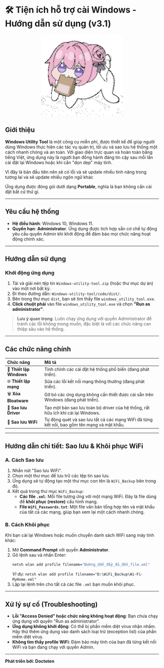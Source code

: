# 🛠️ Tiện ích hỗ trợ cài Windows - Hướng dẫn sử dụng (v3.1)

<p align="center">
  <img src="download.gif" alt="Demo" />
</p>

## Giới thiệu
**Windows Utility Tool** là một công cụ miễn phí, được thiết kế để giúp người dùng Windows thực hiện các tác vụ quản trị, tối ưu và sao lưu hệ thống một cách nhanh chóng và an toàn. Với giao diện trực quan và hoàn toàn bằng tiếng Việt, ứng dụng này là người bạn đồng hành đáng tin cậy sau mỗi lần cài đặt lại Windows hoặc khi cần "dọn dẹp" máy tính.

Vì đây là bản đầu tiên nên sẽ có lỗi và sẽ update nhiều tính năng trong tương lai và sẽ update nhiều ngôn ngữ khác


Ứng dụng được đóng gói dưới dạng **Portable**, nghĩa là bạn không cần cài đặt bất cứ thứ gì.

---

## Yêu cầu hệ thống
- **Hệ điều hành**: Windows 10, Windows 11.
- **Quyền hạn**: **Administrator**. Ứng dụng được tích hợp sẵn cơ chế tự động yêu cầu quyền Admin khi khởi động để đảm bảo mọi chức năng hoạt động chính xác.

---

## Hướng dẫn sử dụng
### Khởi động ứng dụng
1.  Tải và giải nén tệp tin `Windows-utility-tool.zip` (hoặc thư mục dự án) vào một nơi bất kỳ.
2.  Đi theo đường dẫn: `Windows-utility-tool/code/dist/`.
3.  Bên trong thư mục `dist`, bạn sẽ tìm thấy file `windows_utility_tool.exe`.
4.  **Click chuột phải** vào file `windows_utility_tool.exe` và chọn **"Run as administrator"**.

> **Lưu ý quan trọng**: Luôn chạy ứng dụng với quyền Administrator để tránh các lỗi không mong muốn, đặc biệt là với các chức năng can thiệp sâu vào hệ thống.

---

## Các chức năng chính
| Chức năng | Mô tả |
| :--- | :--- |
| 🔧 **Thiết lập Windows** | Tinh chỉnh các cài đặt hệ thống phổ biến (đang phát triển). |
| 🌐 **Thiết lập mạng** | Sửa các lỗi kết nối mạng thông thường (đang phát triển). |
| 🗑️ **Xóa Bloatware** | Gỡ bỏ các ứng dụng không cần thiết được cài sẵn trên Windows (đang phát triển). |
| 💾 **Sao lưu Driver** | Tạo một bản sao lưu toàn bộ driver của hệ thống, rất hữu ích khi cài lại Windows. |
| 📶 **Sao lưu WiFi** | Tự động quét và sao lưu tất cả các mạng WiFi đã từng kết nối, bao gồm tên mạng và mật khẩu. |

---

## Hướng dẫn chi tiết: Sao lưu & Khôi phục WiFi
### A. Cách Sao lưu
1.  Nhấn nút "Sao lưu WiFi".
2.  Chọn một thư mục để lưu trữ các tệp tin sao lưu.
3.  Ứng dụng sẽ tự động tạo một thư mục con tên là `WiFi_Backup` bên trong đó.
4.  Kết quả trong thư mục `WiFi_Backup`:
    -   **Các file `.xml`**: Mỗi file tương ứng với một mạng WiFi. Đây là file dùng để **khôi phục (restore)** cấu hình mạng.
    -   **File `WiFi_Passwords.txt`**: Một file văn bản tổng hợp tên và mật khẩu của tất cả các mạng, giúp bạn xem lại một cách nhanh chóng.

### B. Cách Khôi phục
Khi bạn cài lại Windows hoặc muốn chuyển danh sách WiFi sang máy tính khác:
1.  Mở **Command Prompt** với quyền **Administrator**.
2.  Gõ lệnh sau và nhấn Enter:
    ```bash
    netsh wlan add profile filename="Đường_dẫn_đầy_đủ_đến_file.xml"
    ```
    *Ví dụ:* `netsh wlan add profile filename="D:\WiFi_Backup\Wi-Fi-MyHome.xml"`
3.  Lặp lại lệnh trên cho tất cả các file `.xml` bạn muốn khôi phục.

---

## Xử lý sự cố (Troubleshooting)
- **Lỗi "Access Denied" hoặc chức năng không hoạt động**: Bạn chưa chạy ứng dụng với quyền "Run as administrator".
- **Ứng dụng không khởi động**: Có thể bị phần mềm diệt virus nhận nhầm. Hãy thử thêm ứng dụng vào danh sách loại trừ (exception list) của phần mềm diệt virus.
- **Không tìm thấy profile WiFi**: Đảm bảo máy tính của bạn đã từng kết nối WiFi và bạn đang chạy với quyền Admin.

---
**Phát triển bởi: Doctoten**